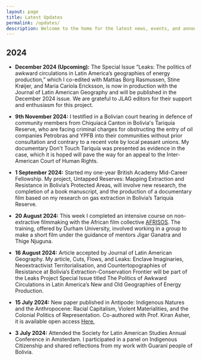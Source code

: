 ```yaml
---
layout: page
title: Latest Updates
permalink: /updates/
description: Welcome to the home for the latest news, events, and announcements about my work, including new publications, upcoming conferences, and other important updates.
---
```


## 2024

- **December 2024 (Upcoming):** The Special Issue “Leaks: The politics of awkward circulations in Latin America’s geographies of energy production,” which I co-edited with Mattias Borg Rasmussen, Stine Krøijer, and Maria Cariola Ericksson, is now in production with the Journal of Latin American Geography and will be published in the December 2024 issue. We are grateful to JLAG editors for their support and enthusiasm for this project.

- **9th November 2024:** I testified in a Bolivian court hearing in defence of community members from Chiquiacá Canton in Bolivia's Tariquía Reserve, who are facing criminal charges for obstructing the entry of oil companies Petrobras and YPFB into their communities without prior consultation and contrary to a recent vote by local peasant unions. My documentary Don't Touch Tariquía was presented as evidence in the case, which it is hoped will pave the way for an appeal to the Inter-American Court of Human Rights.

- **1 September 2024:** Started my one-year British Academy Mid-Career Fellowship. My project, Untapped Reserves: Mapping Extraction and Resistance in Bolivia’s Protected Areas, will involve new research, the completion of a book manuscript, and the production of a documentary film based on my research on gas extraction in Bolivia’s Tariquía Reserve.

- **20 August 2024:** This week I completed an intensive course on non-extractive filmmaking with the African film collective [<span class="blue">AFRISOS</span>](https://www.afrisos.ngo). The training, offered by Durham University, involved working in a group to make a short film under the guidance of mentors Jigar Ganatra and Thige Njuguna.

- **16 August 2024:** Article accepted by Journal of Latin American Geography. My article, Cuts, Flows, and Leaks: Enclave Imaginaries, Neoextractivist Territorialisation, and Countertopographies of Resistance at Bolivia’s Extraction-Conservation Frontier will be part of the Leaks Project Special Issue titled The Politics of Awkward Circulations in Latin America’s New and Old Geographies of Energy Production.

- **15 July 2024:** New paper published in Antipode: Indigenous Natures and the Anthropocene: Racial Capitalism, Violent Materialities, and the Colonial Politics of Representation. Co-authored with Prof. Kiran Asher, it is available open access [Here.](https://onlinelibrary.wiley.com/doi/full/10.1111/anti.13078)

- **3 July 2024:** Attended the Society for Latin American Studies Annual Conference in Amsterdam. I participated in a panel on Indigenous Citizenship and shared reflections from my work with Guaraní people of Bolivia.
